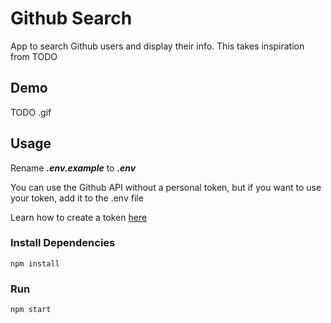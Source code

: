 # Github Search

App to search Github users and display their info. This takes inspiration from TODO

## Demo

TODO .gif

## Usage

Rename **_.env.example_** to **_.env_**

You can use the Github API without a personal token, but if you want to use your token, add it to the .env file

Learn how to create a token [here](https://docs.github.com/en/authentication/keeping-your-account-and-data-secure/creating-a-personal-access-token)

### Install Dependencies

```
npm install
```

### Run

```
npm start
```
